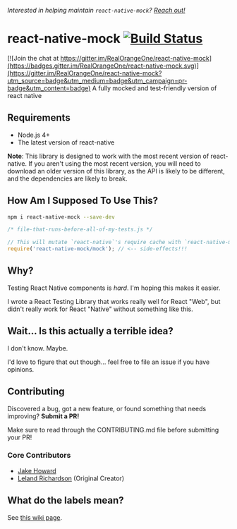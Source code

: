 _Interested in helping maintain `react-native-mock`? [Reach out!](https://github.com/RealOrangeOne/react-native-mock/issues/168)_

# react-native-mock [![Build Status](https://travis-ci.org/RealOrangeOne/react-native-mock.svg?branch=master)](https://travis-ci.org/RealOrangeOne/react-native-mock)

[![Join the chat at https://gitter.im/RealOrangeOne/react-native-mock](https://badges.gitter.im/RealOrangeOne/react-native-mock.svg)](https://gitter.im/RealOrangeOne/react-native-mock?utm_source=badge&utm_medium=badge&utm_campaign=pr-badge&utm_content=badge)
A fully mocked and test-friendly version of react native

## Requirements
- Node.js 4+
- The latest version of react-native

__Note__: This library is designed to work with the most recent version of react-native. If you aren't using the most recent version, you will need to download an older version of this library, as the API is likely to be different, and the dependencies are likely to break.

## How Am I Supposed To Use This?

```bash
npm i react-native-mock --save-dev
```

```js
/* file-that-runs-before-all-of-my-tests.js */

// This will mutate `react-native`'s require cache with `react-native-mock`'s.
require('react-native-mock/mock'); // <-- side-effects!!!
```

## Why?

Testing React Native components is *hard*.  I'm hoping this makes it easier.

I wrote a React Testing Library that works really well for React "Web", but didn't really work for React "Native" without something like this.


## Wait... Is this actually a terrible idea?

I don't know. Maybe.

I'd love to figure that out though... feel free to file an issue if you have opinions.


## Contributing
Discovered a bug, got a new feature, or found something that needs improving? __Submit a PR!__

Make sure to read through the CONTRIBUTING.md file before submitting your PR!

### Core Contributors
- [Jake Howard](https://github.com/RealOrangeOne)
- [Leland Richardson](https://github.com/lelandrichardson) (Original Creator)

## What do the labels mean?
See [this wiki page](https://github.com/RealOrangeOne/react-native-mock/wiki/Labels---What-do-they-mean%3F).

